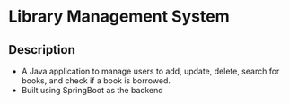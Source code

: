 # Library Management System

## Description
  - A Java application to manage users to add, update, delete, search for books, and check if a book is borrowed.
  - Built using SpringBoot as the backend 
  
